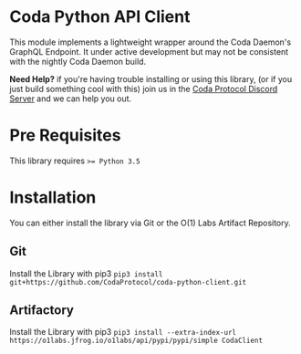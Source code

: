 # Coda Python API Client

This module implements a lightweight wrapper around the Coda Daemon's GraphQL Endpoint. It under active development but may not be consistent with the nightly Coda Daemon build. 

**Need Help?** if you're having trouble installing or using this library, (or if you just build something cool with this) join us in the [Coda Protocol Discord Server](https://discordapp.com/invite/Vexf4ED) and we can help you out. 

# Pre Requisites

This library requires `>= Python 3.5`

# Installation 

You can either install the library via Git or the O(1) Labs Artifact Repository. 

## Git 

Install the Library with pip3
`pip3 install git+https://github.com/CodaProtocol/coda-python-client.git`

## Artifactory 

Install the Library with pip3
`pip3 install --extra-index-url https://o1labs.jfrog.io/o1labs/api/pypi/pypi/simple CodaClient`
